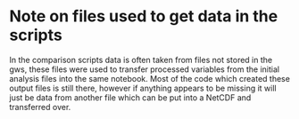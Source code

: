 # Note on files used to get data in the scripts

In the comparison scripts data is often taken from files not stored in the gws, these files were used to transfer processed variables
from the initial analysis files into the same notebook.
Most of the code which created these output files is still there, however if anything appears to be missing it will just be data from
another file which can be put into a NetCDF and transferred over.
